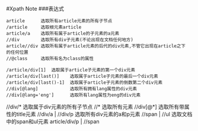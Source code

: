 #Xpath Note
###表达式

    article      选取所有article元素的所有子节点
    /article     选取根元素article
    article/a    选取所有属于article的子元素的a元素
    //div        选取所有div子元素(不论出现在文档任何地方)
    article//div 选取所有属于article元素的后代的div元素,不管它出现在article之下
    的任何位置
    //@class     选取所有名为class的属性

    /article/div[1]  选取属于article子元素的第一个div元素
    /article/div[last()]    选取属于article子元素的最后一个div元素
    /article/div[last()-1]  选取属于article子元素的倒数第二个div元素
    //div[@lang]            选取所有拥有lang属性的div元素
    //div[@lang='eng']      选取所有lang属性为eng的div元素

//div/*                选取属于div元素的所有子节点
//*                    选取所有元素
//div[@*]              选取所有带属性的title元素
//div/a | //div/p      选取所有div元素的a和p元素
//span | //ul          选取文档中的span和ul元素
article/div/p | //span 

